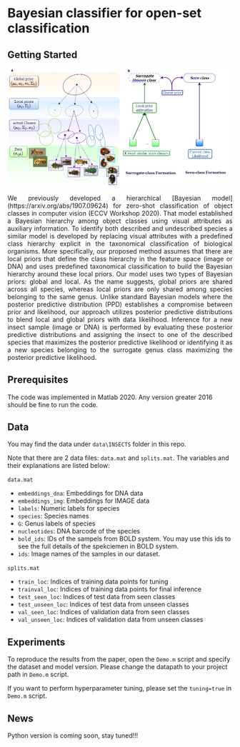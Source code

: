 # Bayesian classifier for open-set classification

## Getting Started

<p align="center">
  <img width="800" src="generative model and surrogate class.jpg">
</p>
<p align="justify"> 
We previously developed a hierarchical [Bayesian model](https://arxiv.org/abs/1907.09624) for zero-shot classification of object classes in computer vision (ECCV Workshop 2020). That model established a Bayesian hierarchy among object classes using visual attributes as auxiliary information. To identify both described and undescribed species a similar model is developed by replacing visual attributes with a predefined class hierarchy explicit in the taxonomical classification of biological organisms. More specifically, our proposed method assumes that there are local priors that define the class hierarchy in the feature space (image or DNA) and uses predefined taxonomical classification to build the Bayesian hierarchy around these local priors. 
Our model uses two types of Bayesian priors: global and local. As the name suggests, global priors are shared across all species, whereas local priors are only shared among species belonging to the same genus. Unlike standard Bayesian models where the posterior predictive distribution (PPD) establishes a compromise between prior and likelihood, our approach utilizes posterior predictive distributions to blend local and global priors with data likelihood. Inference for a new insect sample (image or DNA) is performed by evaluating these posterior predictive distributions and assigning the insect to one of the described species that maximizes the posterior predictive likelihood or identifying it as a new species belonging to the surrogate genus class maximizing the posterior predictive likelihood.
 
## Prerequisites

The code was implemented in Matlab 2020. Any version greater 2016 should be fine to run the code.

## Data

You may find the data under `data\INSECTS` folder in this repo. 

Note that there are 2 data files: `data.mat` and 	`splits.mat`. The  variables and their explanations are listed below:

`data.mat`
* `embeddings_dna`: Embeddings for DNA data
* `embeddings_img`: Embeddings for IMAGE data
* `labels`: Numeric labels for species
* `species`: Species names 
* `G`: Genus labels of species
* `nucleotides`: DNA barcode of the species
* `bold_ids`: IDs of the sampels from BOLD system. You may use this ids to see the full details of the spekciemen in BOLD system.
* `ids`: Image names of the samples in our dataset.

`splits.mat`
* `train_loc`: Indices of training data points for tuning
* `trainval_loc`: Indices of training data points for final inference
* `test_seen_loc`: Indices of test data from seen classes
* `test_unseen_loc`: Indices of test data from unseen classes
* `val_seen_loc`: Indices of validation data from seen classes
* `val_unseen_loc`: Indices of validation data from unseen classes



## Experiments

To reproduce the results from the paper, open the `Demo.m` script and specify the dataset and model version. Please change the datapath to your project path in `Demo.m` script.

If you want to perform hyperparameter tuning, please set the `tuning=true` in  `Demo.m` script.
  
## News
Python version is coming soon, stay tuned!!!

 
